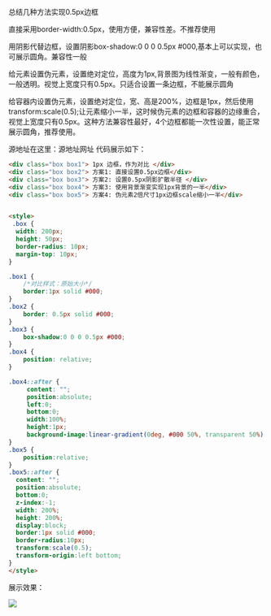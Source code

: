 总结几种方法实现0.5px边框

直接采用border-width:0.5px，使用方便，兼容性差。不推荐使用

用阴影代替边框，设置阴影box-shadow:0 0 0 0.5px #000,基本上可以实现，也可展示圆角。兼容性一般

给元素设置伪元素，设置绝对定位，高度为1px,背景图为线性渐变，一般有颜色，一般透明。视觉上宽度只有0.5px。只适合设置一条边框，不能展示圆角

给容器内设置伪元素，设置绝对定位，宽、高是200%，边框是1px，然后使用transform:scale(0.5);让元素缩小一半，这时候伪元素的边框和容器的边缘重合，视觉上宽度只有0.5px。这种方法兼容性最好，4个边框都能一次性设置，能正常展示圆角，推荐使用。

源地址在这里：源地址网址
代码展示如下：


```html
<div class="box box1"> 1px 边框，作为对比 </div>
<div class="box box2"> 方案1: 直接设置0.5px边框</div>
<div class="box box3"> 方案2: 设置0.5px阴影扩散半径 </div>
<div class="box box4"> 方案3: 使用背景渐变实现1px背景的一半</div>
<div class="box box5"> 方案4: 伪元素2倍尺寸1px边框scale缩小一半</div>


<style>
 .box {
  width: 200px;
  height: 50px;
  border-radius: 10px;
  margin-top: 10px;
}

.box1 {
	/*对比样式：原始大小*/
	border:1px solid #000;
}
.box2 {
	border: 0.5px solid #000;
}
.box3 {
	box-shadow:0 0 0 0.5px #000;
}
.box4 {
	position: relative;
}

.box4::after {
	 content: ""; 
	 position:absolute;
	 left:0;
	 bottom:0;
	 width:100%;
	 height:1px;
	 background-image:linear-gradient(0deg, #000 50%, transparent 50%)	 
}
.box5 {
	position:relative;
}
.box5::after {
  content: "";
  position:absolute;
  bottom:0;
  z-index:-1;
  width: 200%;
  height: 200%;
  display:block;
  border:1px solid #000;
  border-radius:10px;
  transform:scale(0.5);
  transform-origin:left bottom;
}
</style>
```

展示效果：

![](https://img-blog.csdnimg.cn/2021010509484047.png?x-oss-process=image/watermark,type_ZmFuZ3poZW5naGVpdGk,shadow_10,text_aHR0cHM6Ly9ibG9nLmNzZG4ubmV0L0NPQ09MSV9CSw==,size_16,color_FFFFFF,t_70)







